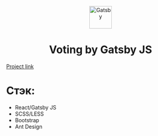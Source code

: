 <p align="center">
    <img alt="Gatsby" src="https://www.gatsbyjs.com/Gatsby-Monogram.svg" width="60" />
</p>
<h1 align="center">
  Voting by Gatsby JS
</h1>

[Project link](https://alinagaripova.github.io/voting/)

<h1>Стэк:</h1>

- React/Gatsby JS
- SCSS/LESS
- Bootstrap
- Ant Design
